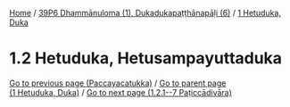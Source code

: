 
[Home](/) / [39P6 Dhammānuloma (1), Dukadukapaṭṭhānapāḷi (6)](../../39P6.md) / [1 Hetuduka, Duka](../1.md)

# 1.2 Hetuduka, Hetusampayuttaduka


[Go to previous page (Paccayacatukka)](1.1/1.1.2/Paccayacatukka.md) / [Go to parent page (1 Hetuduka, Duka)](../1.md) / [Go to next page (1.2.1--7 Paṭiccādivāra)](1.2/1.2.1--7.md)


